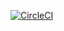 [![CircleCI](https://circleci.com/gh/bsycorp/kind-circleci-example/tree/master.svg?style=svg)](https://circleci.com/gh/bsycorp/kind-circleci-example/tree/master)
